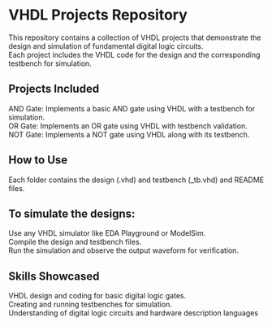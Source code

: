 # VHDL Projects Repository
This repository contains a collection of VHDL projects that demonstrate the design and simulation of fundamental digital logic circuits.<br> Each project includes the VHDL code for the design and the corresponding testbench for simulation.

## Projects Included
AND Gate: Implements a basic AND gate using VHDL with a testbench for simulation.<br>
OR Gate: Implements an OR gate using VHDL with testbench validation.<br>
NOT Gate: Implements a NOT gate using VHDL along with its testbench.<br>

## How to Use
Each folder contains the design (.vhd) and testbench (_tb.vhd) and README files.
## To simulate the designs:
Use any VHDL simulator like EDA Playground or ModelSim.<br>
Compile the design and testbench files.<br>
Run the simulation and observe the output waveform for verification.
## Skills Showcased
VHDL design and coding for basic digital logic gates.<br>
Creating and running testbenches for simulation.<br>
Understanding of digital logic circuits and hardware description languages

